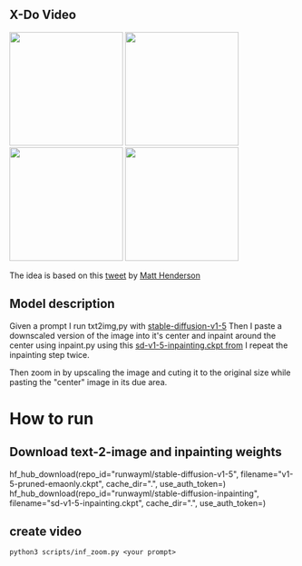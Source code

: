 ## X-Do Video

<img src="assets/inf_zooms/infinite_zoom_1.gif" width="200" height="200" /> <img src="assets/inf_zooms/infinite_zoom_2.gif" width="200" height="200" />
<img src="assets/inf_zooms/infinite_zoom_4.gif" width="200" height="200" /> <img src="assets/inf_zooms/infinite_zoom_3.gif" width="200" height="200" />

The idea is based on this [tweet](https://twitter.com/matthen2/status/1564608773485895692) by [Matt Henderson](https://twitter.com/matthen2)

## Model description
Given a prompt I run txt2img,py with [stable-diffusion-v1-5](https://huggingface.co/runwayml/stable-diffusion-v1-5)
Then I paste a downscaled version of the image into it's center and inpaint around the center using inpaint.py using this [sd-v1-5-inpainting.ckpt from](https://huggingface.co/runwayml/stable-diffusion-inpainting/tree/main) 
I repeat the inpainting step twice.

Then zoom in by upscaling the image and cuting it to the original size  while pasting the "center" image in its due area.


# How to run
## Download text-2-image and inpainting weights
hf_hub_download(repo_id="runwayml/stable-diffusion-v1-5", filename="v1-5-pruned-emaonly.ckpt", cache_dir=".", use_auth_token=<HuggingFace token>)
hf_hub_download(repo_id="runwayml/stable-diffusion-inpainting", filename="sd-v1-5-inpainting.ckpt", cache_dir=".", use_auth_token=<HuggingFace token>)

## create video
`python3 scripts/inf_zoom.py <your prompt>`
